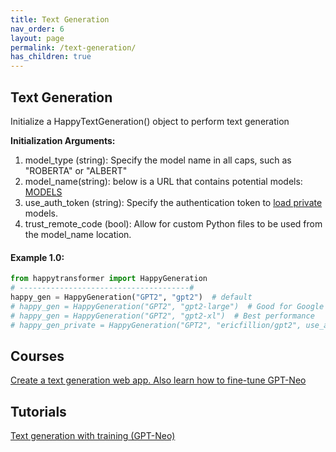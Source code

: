 ```yaml
---
title: Text Generation
nav_order: 6
layout: page
permalink: /text-generation/
has_children: true
---
```


## Text Generation

Initialize a HappyTextGeneration() object to perform text generation

**Initialization Arguments:**
 1. model_type (string): Specify the model name in all caps, such as "ROBERTA" or "ALBERT" 
 2. model_name(string): below is a URL that contains potential models: 
       [MODELS](https://huggingface.co/models?pipeline_tag=text-generation)
 3. use_auth_token (string): Specify the authentication token to 
    [load private](https://huggingface.co/transformers/model_sharing.html) models. 
 4. trust_remote_code (bool): Allow for custom Python files to be used from the model_name location.   
 

#### Example 1.0:
```python
from happytransformer import HappyGeneration
# --------------------------------------#
happy_gen = HappyGeneration("GPT2", "gpt2")  # default
# happy_gen = HappyGeneration("GPT2", "gpt2-large")  # Good for Google Colab
# happy_gen = HappyGeneration("GPT2", "gpt2-xl")  # Best performance 
# happy_gen_private = HappyGeneration("GPT2", "ericfillion/gpt2", use_auth_token="123abc")

```

## Courses 
[Create a text generation web app. Also learn how to fine-tune GPT-Neo](https://www.udemy.com/course/nlp-text-generation-python-web-app/?couponCode=LAUNCH)
 

## Tutorials 

[Text generation with training (GPT-Neo)](https://youtu.be/GzHJ3NUVtV4)

